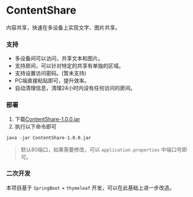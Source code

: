 # ContentShare
内容共享，快速在多设备上实现文字、图片共享。

### 支持

- 多设备间可以访问，共享文本和图片。
- 支持房间，可以针对特定的共享有单独的区域。
- 支持设置访问密码。(暂未支持)
- PC端直接粘贴即可，提升效率。
- 自动清理信息，清理24小时内没有任何访问的房间。

### 部署

1. 下载[ContentShare-1.0.0.jar](https://github.com/androiddevelop/Files/raw/main/-1.0.0.jar)
2. 执行以下命令即可
```
java -jar ContentShare-1.0.0.jar
```

> 默认80端口，如果需要修改，可以 `application.properties` 中端口号即可。

### 二次开发

本项目基于 `SpringBoot` + `thymeleaf` 开发，可以在此基础上进一步改造。
